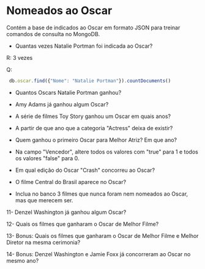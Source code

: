 # Nomeados ao Oscar

Contém a base de indicados ao Oscar em formato JSON para treinar comandos de consulta no MongoDB. 

* Quantas vezes Natalie Portman foi indicada ao Oscar?

R: 3 vezes

Q:
```js
 db.oscar.find({"Nome": "Natalie Portman"}).countDocuments()
```

* Quantos Oscars Natalie Portman ganhou?

* Amy Adams já ganhou algum Oscar?

* A série de filmes Toy Story ganhou um Oscar em quais anos?

* A partir de que ano que a categoria "Actress" deixa de existir? 

* Quem ganhou o primeiro Oscar para Melhor Atriz? Em que ano?

* Na campo "Vencedor", altere todos os valores com "true" para 1 e todos os valores "false" para 0.

* Em qual edição do Oscar "Crash" concorreu ao Oscar?

* O filme Central do Brasil aparece no Oscar?

* Inclua no banco 3 filmes que nunca foram nem nomeados ao Oscar, mas que merecem ser. 

11- Denzel Washington já ganhou algum Oscar?

12- Quais os filmes que ganharam o Oscar de Melhor Filme?

13- Bonus: Quais os filmes que ganharam o Oscar de Melhor Filme e Melhor Diretor na mesma cerimonia?

14- Bonus: Denzel Washington e Jamie Foxx já concorreram ao Oscar no mesmo ano?
